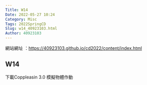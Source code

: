 ```yaml
---
Title: W14
Date: 2022-05-27 10:24
Category: Misc
Tags: 2022SpringCD
Slug: w14_40923103.html
Author: 40923103
---
```



<!-- PELICAN_END_SUMMARY -->

網站網址 ：https://40923103.github.io/cd2022/content/index.html 

W14
----
下載Coppleasin 3.0
模擬物體作動


